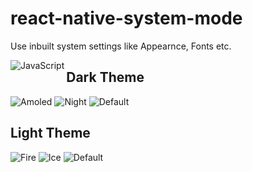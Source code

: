 # react-native-system-mode

Use inbuilt system settings like Appearnce, Fonts etc.

<img align="left" alt="JavaScript" src="https://drive.google.com/file/d/1JztT_epapqh-jssM_y_oJHCnMRR1ajgV/view?usp=share_link" />

## Dark Theme

![Amoled](assets/RN-system-mode/IMG_3344.PNG)
![Night](assets/RN-system-mode/IMG_3345.PNG)
![Default](assets/RN-system-mode/IMG_3346.PNG)

## Light Theme

![Fire](assets/RN-system-mode/IMG_3347.PNG)
![Ice](assets/RN-system-mode/IMG_3349.PNG)
![Default](assets/RN-system-mode/IMG_3348.PNG)
